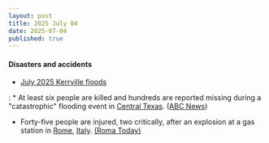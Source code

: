 ```yaml
---
layout: post
title: 2025 July 04
date: 2025-07-04
published: true
---
```



#### Disasters and accidents

* [July 2025 Kerrville floods](https://en.wikipedia.org/wiki/July_2025_Kerrville_floods "July 2025 Kerrville floods")

:   * At least six people are killed and hundreds are reported missing during a "catastrophic" flooding event in [Central Texas](https://en.wikipedia.org/wiki/Central_Texas "Central Texas"). ([ABC News](https://abcnews.go.com/US/catastrophic-flooding-turns-deadly-texas-kerr-county-forced/story?id=123481319))

* Forty-five people are injured, two critically, after an explosion at a gas station in [Rome](https://en.wikipedia.org/wiki/Rome "Rome"), [Italy](https://en.wikipedia.org/wiki/Italy "Italy"). [(Roma Today)](https://www.romatoday.it/cronaca/esplosione-roma-oggi-incendio-4-luglio-2025.html)
